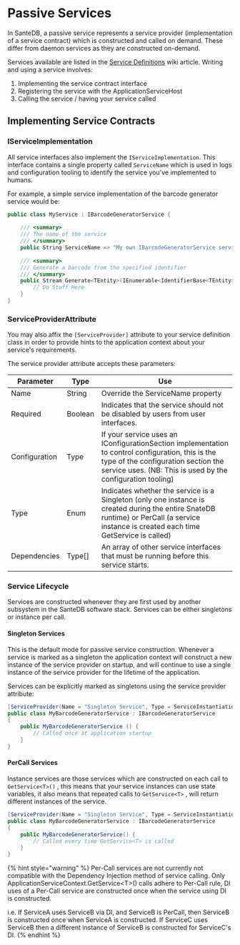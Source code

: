 # Passive Services

In SanteDB, a passive service represents a service provider (implementation of a service contract) which is constructed and called on demand. These differ from daemon services as they are constructed on-demand.

Services available are listed in the [Service Definitions](../../../../server-plugins/implementing-.net-features/service-definitions/) wiki article. Writing and using a service involves:

1. Implementing the service contract interface
2. Registering the service with the ApplicationServiceHost
3. Calling the service / having your service called

## Implementing Service Contracts

### IServiceImplementation

All service interfaces also implement the `IServiceImplementation`. This interface contains a single property called `ServiceName` which is used in logs and configuration tooling to identify the service you've implemented to humans.&#x20;

For example, a simple service implementation of the barcode generator service would be:

```csharp
public class MyService : IBarcodeGeneratorService { 
    
    /// <summary>
    /// The name of the service
    /// </summary>
    public String ServiceName => "My own IBarcodeGeneratorService service";
    
    /// <summary>
    /// Generate a barcode from the specified identifier
    /// </summary>
    public Stream Generate<TEntity>(IEnumerable<IdentifierBase<TEntity>> identifers){
        // Do Stuff Here
    }
}
```

### ServiceProviderAttribute

You may also affix the `[ServiceProvider]` attribute to your service definition class in order to provide hints to the application context about your service's requirements.

The service provider attribute accepts these parameters:

| Parameter     | Type    | Use                                                                                                                                                                                                    |
| ------------- | ------- | ------------------------------------------------------------------------------------------------------------------------------------------------------------------------------------------------------ |
| Name          | String  | Override the ServiceName property                                                                                                                                                                      |
| Required      | Boolean | Indicates that the service should not be disabled by users from user interfaces.                                                                                                                       |
| Configuration | Type    | If your service uses an IConfigurationSection implementation to control configuration, this is the type of the configuration section the service uses. (NB: This is used by the configuration tooling) |
| Type          | Enum    | Indicates whether the service is a Singleton (only one instance is created during the entire SnateDB runtime) or PerCall (a service instance is created each time GetService is called)                |
| Dependencies  | Type\[] | An array of other service interfaces that must be running before this service starts.                                                                                                                  |

### Service Lifecycle

Services are constructed whenever they are first used by another subsystem in the SanteDB software stack. Services can be either singletons or instance per call.

#### Singleton Services

This is the default mode for passive service construction. Whenever a service is marked as a singleton the application context will construct a new instance of the service provider on startup, and will continue to use a single instance of the service provider for the lifetime of the application.

Services can be explicitly marked as singletons using the service provider attribute:

```csharp
[ServiceProvider(Name = "Singleton Service", Type = ServiceInstantiationType.Singleton)]
public class MyBarcodeGeneratorService : IBarcodeGeneratorService
{
    public MyBarcodeGeneratorService () {
        // Called once at application startup
    }
}
```

#### PerCall Services

Instance services are those services which are constructed on each call to `GetService<T>()` , this means that your service instances can use state variables, it also means that repeated calls to `GetService<T>` , will return different instances of the service.

```csharp
[ServiceProvider(Name = "Singleton Service", Type = ServiceInstantiationType.Singleton)]
public class MyBarcodeGeneratorService : IBarcodeGeneratorService
{
    public MyBarcodeGeneratorService() {
        // Called every time GetService<T> is called
    }
}
```

{% hint style="warning" %}
Per-Call services are not currently not compatible with the Dependency Injection method of service calling. Only ApplicationServiceContext.GetService\<T>() calls adhere to Per-Call rule, DI uses of a Per-Call service are constructed once when the service using DI is constructed.

i.e. If ServiceA uses ServiceB via DI, and ServiceB is PerCall, then ServiceB is constructed once when ServiceA is constructed. If ServiceC uses ServiceB then a different instance of ServiceB is constructed for ServiceC's DI.
{% endhint %}
